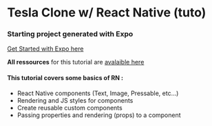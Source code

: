 # Tesla Clone w/ React Native (tuto)

### Starting project generated with Expo

[Get Started with Expo here](https://docs.expo.dev/)

**All ressources** for this tutorial are [avalaible here](https://www.youtube.com/watch?v=iQ_0Fd_N3Mk&list=PL3lbhEjJ4QJRrvRNdChJh9JXomkJsZPdg&index=2&t=1368s)

#### This tutorial covers some basics of RN :

- React Native components (Text, Image, Pressable, etc...)
- Rendering and JS styles for components
- Create reusable custom components
- Passing properties and rendering (props) to a component
